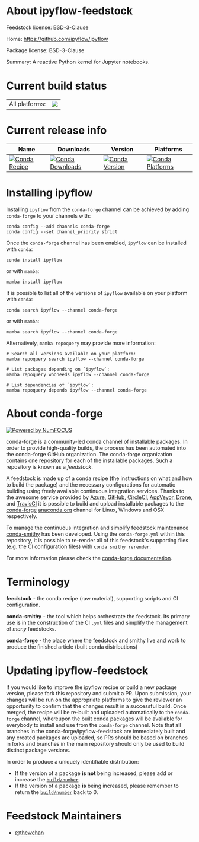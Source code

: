 About ipyflow-feedstock
=======================

Feedstock license: [BSD-3-Clause](https://github.com/conda-forge/ipyflow-feedstock/blob/main/LICENSE.txt)

Home: https://github.com/ipyflow/ipyflow

Package license: BSD-3-Clause

Summary: A reactive Python kernel for Jupyter notebooks.

Current build status
====================


<table><tr><td>All platforms:</td>
    <td>
      <a href="https://dev.azure.com/conda-forge/feedstock-builds/_build/latest?definitionId=23099&branchName=main">
        <img src="https://dev.azure.com/conda-forge/feedstock-builds/_apis/build/status/ipyflow-feedstock?branchName=main">
      </a>
    </td>
  </tr>
</table>

Current release info
====================

| Name | Downloads | Version | Platforms |
| --- | --- | --- | --- |
| [![Conda Recipe](https://img.shields.io/badge/recipe-ipyflow-green.svg)](https://anaconda.org/conda-forge/ipyflow) | [![Conda Downloads](https://img.shields.io/conda/dn/conda-forge/ipyflow.svg)](https://anaconda.org/conda-forge/ipyflow) | [![Conda Version](https://img.shields.io/conda/vn/conda-forge/ipyflow.svg)](https://anaconda.org/conda-forge/ipyflow) | [![Conda Platforms](https://img.shields.io/conda/pn/conda-forge/ipyflow.svg)](https://anaconda.org/conda-forge/ipyflow) |

Installing ipyflow
==================

Installing `ipyflow` from the `conda-forge` channel can be achieved by adding `conda-forge` to your channels with:

```
conda config --add channels conda-forge
conda config --set channel_priority strict
```

Once the `conda-forge` channel has been enabled, `ipyflow` can be installed with `conda`:

```
conda install ipyflow
```

or with `mamba`:

```
mamba install ipyflow
```

It is possible to list all of the versions of `ipyflow` available on your platform with `conda`:

```
conda search ipyflow --channel conda-forge
```

or with `mamba`:

```
mamba search ipyflow --channel conda-forge
```

Alternatively, `mamba repoquery` may provide more information:

```
# Search all versions available on your platform:
mamba repoquery search ipyflow --channel conda-forge

# List packages depending on `ipyflow`:
mamba repoquery whoneeds ipyflow --channel conda-forge

# List dependencies of `ipyflow`:
mamba repoquery depends ipyflow --channel conda-forge
```


About conda-forge
=================

[![Powered by
NumFOCUS](https://img.shields.io/badge/powered%20by-NumFOCUS-orange.svg?style=flat&colorA=E1523D&colorB=007D8A)](https://numfocus.org)

conda-forge is a community-led conda channel of installable packages.
In order to provide high-quality builds, the process has been automated into the
conda-forge GitHub organization. The conda-forge organization contains one repository
for each of the installable packages. Such a repository is known as a *feedstock*.

A feedstock is made up of a conda recipe (the instructions on what and how to build
the package) and the necessary configurations for automatic building using freely
available continuous integration services. Thanks to the awesome service provided by
[Azure](https://azure.microsoft.com/en-us/services/devops/), [GitHub](https://github.com/),
[CircleCI](https://circleci.com/), [AppVeyor](https://www.appveyor.com/),
[Drone](https://cloud.drone.io/welcome), and [TravisCI](https://travis-ci.com/)
it is possible to build and upload installable packages to the
[conda-forge](https://anaconda.org/conda-forge) [anaconda.org](https://anaconda.org/)
channel for Linux, Windows and OSX respectively.

To manage the continuous integration and simplify feedstock maintenance
[conda-smithy](https://github.com/conda-forge/conda-smithy) has been developed.
Using the ``conda-forge.yml`` within this repository, it is possible to re-render all of
this feedstock's supporting files (e.g. the CI configuration files) with ``conda smithy rerender``.

For more information please check the [conda-forge documentation](https://conda-forge.org/docs/).

Terminology
===========

**feedstock** - the conda recipe (raw material), supporting scripts and CI configuration.

**conda-smithy** - the tool which helps orchestrate the feedstock.
                   Its primary use is in the construction of the CI ``.yml`` files
                   and simplify the management of *many* feedstocks.

**conda-forge** - the place where the feedstock and smithy live and work to
                  produce the finished article (built conda distributions)


Updating ipyflow-feedstock
==========================

If you would like to improve the ipyflow recipe or build a new
package version, please fork this repository and submit a PR. Upon submission,
your changes will be run on the appropriate platforms to give the reviewer an
opportunity to confirm that the changes result in a successful build. Once
merged, the recipe will be re-built and uploaded automatically to the
`conda-forge` channel, whereupon the built conda packages will be available for
everybody to install and use from the `conda-forge` channel.
Note that all branches in the conda-forge/ipyflow-feedstock are
immediately built and any created packages are uploaded, so PRs should be based
on branches in forks and branches in the main repository should only be used to
build distinct package versions.

In order to produce a uniquely identifiable distribution:
 * If the version of a package **is not** being increased, please add or increase
   the [``build/number``](https://docs.conda.io/projects/conda-build/en/latest/resources/define-metadata.html#build-number-and-string).
 * If the version of a package **is** being increased, please remember to return
   the [``build/number``](https://docs.conda.io/projects/conda-build/en/latest/resources/define-metadata.html#build-number-and-string)
   back to 0.

Feedstock Maintainers
=====================

* [@thewchan](https://github.com/thewchan/)

